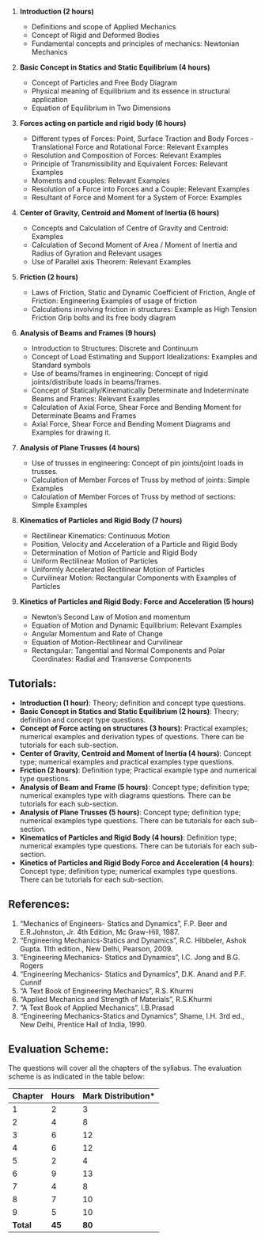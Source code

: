 1. **Introduction (2 hours)**
    * Definitions and scope of Applied Mechanics
    * Concept of Rigid and Deformed Bodies
    * Fundamental concepts and principles of mechanics: Newtonian Mechanics

2. **Basic Concept in Statics and Static Equilibrium (4 hours)**
    * Concept of Particles and Free Body Diagram
    * Physical meaning of Equilibrium and its essence in structural application
    * Equation of Equilibrium in Two Dimensions

3. **Forces acting on particle and rigid body (6 hours)** 
    * Different types of Forces: Point, Surface Traction and Body Forces -Translational Force and Rotational Force: Relevant Examples
    * Resolution and Composition of Forces: Relevant Examples
    * Principle of Transmissibility and Equivalent Forces: Relevant Examples
    * Moments and couples: Relevant Examples
    * Resolution of a Force into Forces and a Couple: Relevant Examples
    * Resultant of Force and Moment for a System of Force: Examples

4. **Center of Gravity, Centroid and Moment of Inertia (6 hours)**
    * Concepts and Calculation of Centre of Gravity and Centroid: Examples
    * Calculation of Second Moment of Area / Moment of Inertia and Radius of Gyration and Relevant usages
    * Use of Parallel axis Theorem: Relevant Examples

5. **Friction (2 hours)**
    * Laws of Friction, Static and Dynamic Coefficient of Friction, Angle of Friction: Engineering Examples of usage of friction 
    * Calculations involving friction in structures: Example as High Tension Friction Grip bolts and its free body diagram

6. **Analysis of Beams and Frames (9 hours)**
    * Introduction to Structures: Discrete and Continuum 
    * Concept of Load Estimating and Support Idealizations: Examples and Standard symbols
    * Use of beams/frames in engineering: Concept of rigid joints/distribute loads in beams/frames. 
    * Concept of Statically/Kinematically Determinate and Indeterminate Beams and Frames: Relevant Examples
    * Calculation of Axial Force, Shear Force and Bending Moment for Determinate Beams and Frames
    * Axial Force, Shear Force and Bending Moment Diagrams and Examples for drawing it. 

7. **Analysis of Plane Trusses (4 hours)**
    * Use of trusses in engineering: Concept of pin joints/joint loads in trusses. 
    * Calculation of Member Forces of Truss by method of joints: Simple Examples
    * Calculation of Member Forces of Truss by method of sections: Simple Examples

8. **Kinematics of Particles and Rigid Body (7 hours)**
    * Rectilinear Kinematics: Continuous Motion
    * Position, Velocity and Acceleration of a Particle and Rigid Body
    * Determination of Motion of Particle and Rigid Body
    * Uniform Rectilinear Motion of Particles
    * Uniformly Accelerated Rectilinear Motion of Particles
    * Curvilinear Motion: Rectangular Components with Examples of Particles

9. **Kinetics of Particles and Rigid Body: Force and Acceleration (5 hours)**
    * Newton’s Second Law of Motion and momentum
    * Equation of Motion and Dynamic Equilibrium: Relevant Examples
    * Angular Momentum and Rate of Change 
    * Equation of Motion-Rectilinear and Curvilinear
    * Rectangular: Tangential and Normal Components and Polar Coordinates: Radial and Transverse Components  

## Tutorials:

* **Introduction (1 hour)**: Theory; definition and concept type questions.
* **Basic Concept in Statics and Static Equilibrium (2 hours)**: Theory; definition and concept type questions. 
* **Concept of Force acting on structures (3 hours)**: Practical examples; numerical examples and derivation types of questions. There can be tutorials for each sub-section.
* **Center of Gravity, Centroid and Moment of Inertia (4 hours)**: Concept type; numerical examples and practical examples type questions. 
* **Friction (2 hours)**: Definition type; Practical example type and numerical type questions. 
* **Analysis of Beam and Frame (5 hours)**: Concept type; definition type; numerical examples type with diagrams questions. There can be tutorials for each sub-section.
* **Analysis of Plane Trusses (5 hours)**: Concept type; definition type; numerical examples type questions. There can be tutorials for each sub-section.
* **Kinematics of Particles and Rigid Body (4 hours)**: Definition type; numerical examples type questions. There can be tutorials for each sub-section.
* **Kinetics of Particles and Rigid Body Force and Acceleration (4 hours)**: Concept type; definition type; numerical examples type questions. There can be tutorials for each sub-section.

## References:

1. “Mechanics of Engineers- Statics and Dynamics”, F.P. Beer and E.R.Johnston, Jr. 4th Edition, Mc Graw-Hill, 1987.
2. “Engineering Mechanics-Statics and Dynamics”, R.C. Hibbeler, Ashok Gupta. 11th edition., New Delhi, Pearson, 2009.
3. “Engineering Mechanics- Statics and Dynamics”, I.C. Jong and B.G. Rogers
4. “Engineering Mechanics- Statics and Dynamics”, D.K. Anand and P.F. Cunnif
5. “A Text Book of Engineering Mechanics”, R.S. Khurmi
6. “Applied Mechanics and Strength of Materials”, R.S.Khurmi
7. “A Text Book of Applied Mechanics”, I.B.Prasad
8. “Engineering Mechanics-Statics and Dynamics”, Shame, I.H. 3rd ed., New Delhi, Prentice Hall of India, 1990.

## Evaluation Scheme:

The questions will cover all the chapters of the syllabus. The evaluation scheme is as indicated in the table below:

| Chapter   | Hours  | Mark Distribution* |
| --------- | ------ | ------------------ |
| 1         | 2      | 3                  |
| 2         | 4      | 8                  |
| 3         | 6      | 12                 |
| 4         | 6      | 12                 |
| 5         | 2      | 4                  |
| 6         | 9      | 13                 |
| 7         | 4      | 8                  |
| 8         | 7      | 10                 |
| 9         | 5      | 10                 |
| **Total** | **45** | **80**             |

